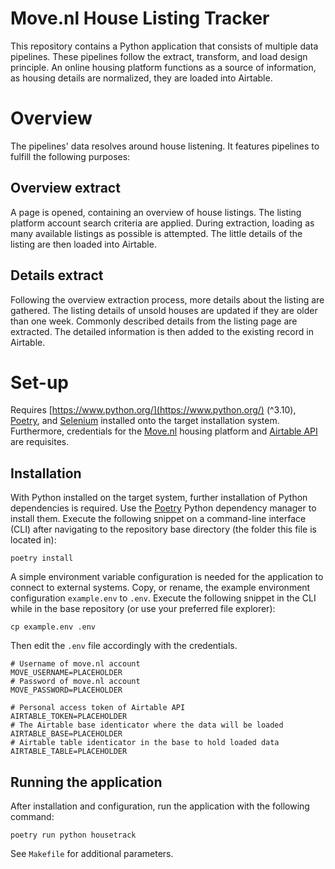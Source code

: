 # Move.nl House Listing Tracker
This repository contains a Python application that consists of multiple data pipelines.
These pipelines follow the extract, transform, and load design principle.
An online housing platform functions as a source of information, as housing details are normalized, they are loaded into Airtable.

# Overview
The pipelines' data resolves around house listening.
It features pipelines to fulfill the following purposes:

## Overview extract
A page is opened, containing an overview of house listings.
The listing platform account search criteria are applied.
During extraction, loading as many available listings as possible is attempted.
The little details of the listing are then loaded into Airtable.

## Details extract
Following the overview extraction process, more details about the listing are gathered.
The listing details of unsold houses are updated if they are older than one week.
Commonly described details from the listing page are extracted.
The detailed information is then added to the existing record in Airtable.

# Set-up
Requires [https://www.python.org/](https://www.python.org/) (^3.10), [Poetry](https://python-poetry.org/), and [Selenium](https://www.selenium.dev/) installed onto the target installation system.
Furthermore, credentials for the [Move.nl](https://move.nl/) housing platform and [Airtable API](https://airtable.com/developers/web/api/introduction) are requisites.

## Installation
With Python installed on the target system, further installation of Python dependencies is required.
Use the [Poetry](https://python-poetry.org/) Python dependency manager to install them.
Execute the following snippet on a command-line interface (CLI) after navigating to the repository base directory (the  folder this file is located in):

```
poetry install
```

A simple environment variable configuration is needed for the application to connect to external systems.
Copy, or rename, the example environment configuration `example.env` to `.env`.
Execute the following snippet in the CLI while in the base repository (or use your preferred file explorer):

```
cp example.env .env
```

Then edit the `.env` file accordingly with the credentials.

```
# Username of move.nl account
MOVE_USERNAME=PLACEHOLDER
# Password of move.nl account
MOVE_PASSWORD=PLACEHOLDER

# Personal access token of Airtable API
AIRTABLE_TOKEN=PLACEHOLDER
# The Airtable base identicator where the data will be loaded
AIRTABLE_BASE=PLACEHOLDER
# Airtable table identicator in the base to hold loaded data
AIRTABLE_TABLE=PLACEHOLDER
```

## Running the application
After installation and configuration, run the application with the following command:

```
poetry run python housetrack
```

See `Makefile` for additional parameters.
